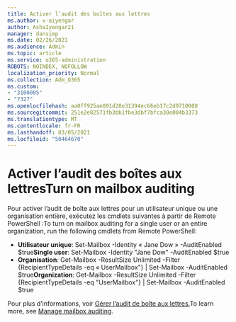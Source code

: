 ```yaml
---
title: Activer l’audit des boîtes aux lettres
ms.author: v-aiyengar
author: AshaIyengar21
manager: dansimp
ms.date: 02/26/2021
ms.audience: Admin
ms.topic: article
ms.service: o365-administration
ROBOTS: NOINDEX, NOFOLLOW
localization_priority: Normal
ms.collection: Adm_O365
ms.custom:
- "3100005"
- "7327"
ms.openlocfilehash: aa0ff925ae891d28e31394ec66eb17c2d9710008
ms.sourcegitcommit: 251e2e82571fb3bb1fbe3dbf7bfca30e004b3373
ms.translationtype: MT
ms.contentlocale: fr-FR
ms.lasthandoff: 03/05/2021
ms.locfileid: "50464670"
---
```

# <a name="turn-on-mailbox-auditing"></a><span data-ttu-id="147ca-102">Activer l’audit des boîtes aux lettres</span><span class="sxs-lookup"><span data-stu-id="147ca-102">Turn on mailbox auditing</span></span>

<span data-ttu-id="147ca-103">Pour activer l’audit de boîte aux lettres pour un utilisateur unique ou une organisation entière, exécutez les cmdlets suivantes à partir de Remote PowerShell :</span><span class="sxs-lookup"><span data-stu-id="147ca-103">To turn on mailbox auditing for a single user or an entire organization, run the following cmdlets from Remote PowerShell:</span></span>

- <span data-ttu-id="147ca-104">**Utilisateur unique**: Set-Mailbox -Identity « Jane Dow » -AuditEnabled $true</span><span class="sxs-lookup"><span data-stu-id="147ca-104">**Single user**: Set-Mailbox -Identity "Jane Dow" -AuditEnabled $true</span></span>
- <span data-ttu-id="147ca-105">**Organisation**: Get-Mailbox -ResultSize Unlimited -Filter {RecipientTypeDetails -eq « UserMailbox"} | Set-Mailbox -AuditEnabled $true</span><span class="sxs-lookup"><span data-stu-id="147ca-105">**Organization**: Get-Mailbox -ResultSize Unlimited -Filter {RecipientTypeDetails -eq "UserMailbox"} | Set-Mailbox -AuditEnabled $true</span></span>

<span data-ttu-id="147ca-106">Pour plus d’informations, voir [Gérer l’audit de boîte aux lettres.](https://go.microsoft.com/fwlink/?linkid=2103668)</span><span class="sxs-lookup"><span data-stu-id="147ca-106">To learn more, see [Manage mailbox auditing](https://go.microsoft.com/fwlink/?linkid=2103668).</span></span>